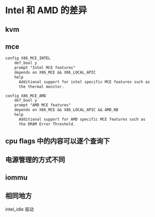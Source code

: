# Intel 和 AMD 的差异

## kvm

## mce
```txt
config X86_MCE_INTEL
	def_bool y
	prompt "Intel MCE features"
	depends on X86_MCE && X86_LOCAL_APIC
	help
	  Additional support for intel specific MCE features such as
	  the thermal monitor.

config X86_MCE_AMD
	def_bool y
	prompt "AMD MCE features"
	depends on X86_MCE && X86_LOCAL_APIC && AMD_NB
	help
	  Additional support for AMD specific MCE features such as
	  the DRAM Error Threshold.
```

## cpu flags 中的内容可以逐个查询下

## 电源管理的方式不同

## iommu

## 相同地方

intel_idle 驱动
